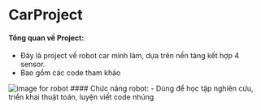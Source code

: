 # CarProject
#### Tổng quan về Project:
- Đây là project về robot car mình làm, dựa trên nền tảng kết hợp 4 sensor.
- Bao gồm các code tham khảo
<picture>
  <img alt="image for robot" src="https://github.com/nbqduong/CarProject/blob/55bba73f9a4e128d8400e4a8efb0ed4daf0f59a4/Video%20and%20Pictures/61f2d48025b6e6e8bfa7.jpg">
</picture>
#### Chức năng robot:
- Dùng để học tập nghiên cứu, triển khai thuật toán, luyện viết code nhúng

